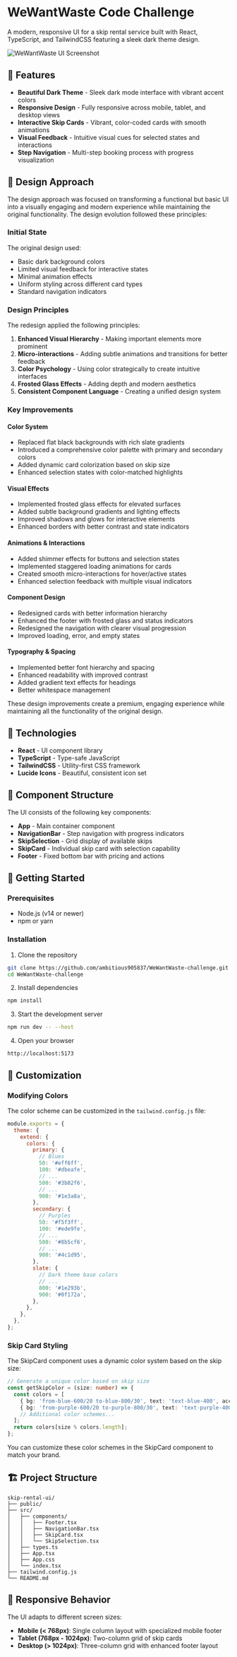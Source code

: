 # WeWantWaste Code Challenge

A modern, responsive UI for a skip rental service built with React, TypeScript, and TailwindCSS featuring a sleek dark theme design.

![WeWantWaste UI Screenshot](https://github.com/Ambitious905837/WeWantWaste-challenge/src/assets/Screenshot_173.png?text=WeWantWaste+Code+Challenge+UI)

## 🌟 Features

- **Beautiful Dark Theme** - Sleek dark mode interface with vibrant accent colors
- **Responsive Design** - Fully responsive across mobile, tablet, and desktop views
- **Interactive Skip Cards** - Vibrant, color-coded cards with smooth animations
- **Visual Feedback** - Intuitive visual cues for selected states and interactions
- **Step Navigation** - Multi-step booking process with progress visualization

## 🎨 Design Approach

The design approach was focused on transforming a functional but basic UI into a visually engaging and modern experience while maintaining the original functionality. The design evolution followed these principles:

### Initial State

The original design used:
- Basic dark background colors
- Limited visual feedback for interactive states
- Minimal animation effects
- Uniform styling across different card types
- Standard navigation indicators

### Design Principles

The redesign applied the following principles:

1. **Enhanced Visual Hierarchy** - Making important elements more prominent
2. **Micro-interactions** - Adding subtle animations and transitions for better feedback
3. **Color Psychology** - Using color strategically to create intuitive interfaces
4. **Frosted Glass Effects** - Adding depth and modern aesthetics
5. **Consistent Component Language** - Creating a unified design system

### Key Improvements

#### Color System
- Replaced flat black backgrounds with rich slate gradients
- Introduced a comprehensive color palette with primary and secondary colors
- Added dynamic card colorization based on skip size
- Enhanced selection states with color-matched highlights

#### Visual Effects
- Implemented frosted glass effects for elevated surfaces
- Added subtle background gradients and lighting effects
- Improved shadows and glows for interactive elements
- Enhanced borders with better contrast and state indicators

#### Animations & Interactions
- Added shimmer effects for buttons and selection states
- Implemented staggered loading animations for cards
- Created smooth micro-interactions for hover/active states
- Enhanced selection feedback with multiple visual indicators

#### Component Design
- Redesigned cards with better information hierarchy
- Enhanced the footer with frosted glass and status indicators
- Redesigned the navigation with clearer visual progression
- Improved loading, error, and empty states

#### Typography & Spacing
- Implemented better font hierarchy and spacing
- Enhanced readability with improved contrast
- Added gradient text effects for headings
- Better whitespace management

These design improvements create a premium, engaging experience while maintaining all the functionality of the original design.

## 🔧 Technologies

- **React** - UI component library
- **TypeScript** - Type-safe JavaScript
- **TailwindCSS** - Utility-first CSS framework
- **Lucide Icons** - Beautiful, consistent icon set

## 🧱 Component Structure

The UI consists of the following key components:

- **App** - Main container component
- **NavigationBar** - Step navigation with progress indicators
- **SkipSelection** - Grid display of available skips
- **SkipCard** - Individual skip card with selection capability
- **Footer** - Fixed bottom bar with pricing and actions

## 🚀 Getting Started

### Prerequisites

- Node.js (v14 or newer)
- npm or yarn

### Installation

1. Clone the repository

```bash
git clone https://github.com/ambitious905837/WeWantWaste-challenge.git
cd WeWantWaste-challenge
```

2. Install dependencies

```bash
npm install
```

3. Start the development server

```bash
npm run dev -- --host
```

4. Open your browser

```
http://localhost:5173
```

## 💅 Customization

### Modifying Colors

The color scheme can be customized in the `tailwind.config.js` file:

```javascript
module.exports = {
  theme: {
    extend: {
      colors: {
        primary: {
          // Blues
          50: '#eff6ff',
          100: '#dbeafe',
          // ...
          500: '#3b82f6',
          // ...
          900: '#1e3a8a',
        },
        secondary: {
          // Purples
          50: '#f5f3ff',
          100: '#ede9fe',
          // ...
          500: '#8b5cf6',
          // ...
          900: '#4c1d95',
        },
        slate: {
          // Dark theme base colors
          // ...
          800: '#1e293b',
          900: '#0f172a',
        },
      },
    },
  },
};
```

### Skip Card Styling

The SkipCard component uses a dynamic color system based on the skip size:

```typescript
// Generate a unique color based on skip size
const getSkipColor = (size: number) => {
  const colors = [
    { bg: 'from-blue-600/20 to-blue-800/30', text: 'text-blue-400', accent: 'blue-500', border: 'border-blue-500/50' },
    { bg: 'from-purple-600/20 to-purple-800/30', text: 'text-purple-400', accent: 'purple-500', border: 'border-purple-500/50' },
    // Additional color schemes...
  ];
  return colors[size % colors.length];
};
```

You can customize these color schemes in the SkipCard component to match your brand.

## 🏗️ Project Structure

```
skip-rental-ui/
├── public/
├── src/
│   ├── components/
│   │   ├── Footer.tsx
│   │   ├── NavigationBar.tsx
│   │   ├── SkipCard.tsx
│   │   └── SkipSelection.tsx
│   ├── types.ts
│   ├── App.tsx
│   ├── App.css
│   └── index.tsx
├── tailwind.config.js
└── README.md
```

## 📱 Responsive Behavior

The UI adapts to different screen sizes:

- **Mobile (< 768px)**: Single column layout with specialized mobile footer
- **Tablet (768px - 1024px)**: Two-column grid of skip cards
- **Desktop (> 1024px)**: Three-column grid with enhanced footer layout